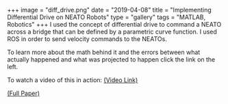 +++
image = "diff_drive.png"
date = "2019-04-08"
title = "Implementing Differential Drive on NEATO Robots"
type = "gallery"
tags = "MATLAB, Robotics"
+++
I used the concept of differential drive to command a NEATO across a bridge that can be defined by a parametric curve function. I used ROS in order to send velocity commands to the NEATOs. 

To learn more about the math behind it and the errors between what actually happened and what was projected to happen click the link on the left.

To watch a video of this in action: [(Video Link)](https://www.youtube.com/watch?v=sGa4hseD9pU&feature=youtu.be)

[(Full Paper)](https://github.com/naviatolin/Project_Papers/blob/master/Differential_Drive_NEATO/BridgeofDoomAll.pdf)